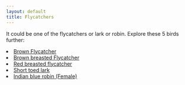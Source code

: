 ```yaml
---
layout: default
title: Flycatchers
---
```


It could be one of the <highlight>flycatchers or lark or robin</highlight>. Explore these 5 birds further:

<dl class="dl-horizontal">
	<li><a href="../birds/brown-flycatcher.html">Brown Flycatcher</a></li>
	<li><a href="../birds/brown-breasted-flycatcher.html">Brown breasted Flycatcher</a></li>
	<li><a href="../birds/red-breasted-flycatcher.html">Red breasted flycatcher</a></li>
	<li><a href="../birds/short-toed-lark.html">Short toed lark</a></li>
	<li><a href="../birds/indian-blue-robin-female.html">Indian blue robin (Female)</a></li>
</dl>